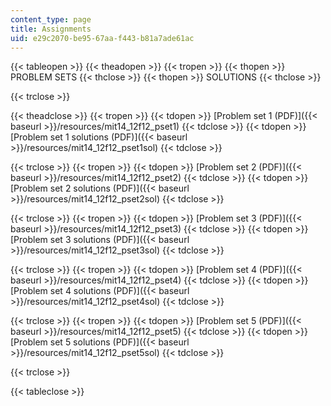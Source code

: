 ```yaml
---
content_type: page
title: Assignments
uid: e29c2070-be95-67aa-f443-b81a7ade61ac
---
```


{{< tableopen >}}
{{< theadopen >}}
{{< tropen >}}
{{< thopen >}}
PROBLEM SETS
{{< thclose >}}
{{< thopen >}}
SOLUTIONS
{{< thclose >}}

{{< trclose >}}

{{< theadclose >}}
{{< tropen >}}
{{< tdopen >}}
[Problem set 1 (PDF)]({{< baseurl >}}/resources/mit14_12f12_pset1)
{{< tdclose >}}
{{< tdopen >}}
[Problem set 1 solutions (PDF)]({{< baseurl >}}/resources/mit14_12f12_pset1sol)
{{< tdclose >}}

{{< trclose >}}
{{< tropen >}}
{{< tdopen >}}
[Problem set 2 (PDF)]({{< baseurl >}}/resources/mit14_12f12_pset2)
{{< tdclose >}}
{{< tdopen >}}
[Problem set 2 solutions (PDF)]({{< baseurl >}}/resources/mit14_12f12_pset2sol)
{{< tdclose >}}

{{< trclose >}}
{{< tropen >}}
{{< tdopen >}}
[Problem set 3 (PDF)]({{< baseurl >}}/resources/mit14_12f12_pset3)
{{< tdclose >}}
{{< tdopen >}}
[Problem set 3 solutions (PDF)]({{< baseurl >}}/resources/mit14_12f12_pset3sol)
{{< tdclose >}}

{{< trclose >}}
{{< tropen >}}
{{< tdopen >}}
[Problem set 4 (PDF)]({{< baseurl >}}/resources/mit14_12f12_pset4)
{{< tdclose >}}
{{< tdopen >}}
[Problem set 4 solutions (PDF)]({{< baseurl >}}/resources/mit14_12f12_pset4sol)
{{< tdclose >}}

{{< trclose >}}
{{< tropen >}}
{{< tdopen >}}
[Problem set 5 (PDF)]({{< baseurl >}}/resources/mit14_12f12_pset5)
{{< tdclose >}}
{{< tdopen >}}
[Problem set 5 solutions (PDF)]({{< baseurl >}}/resources/mit14_12f12_pset5sol)
{{< tdclose >}}

{{< trclose >}}

{{< tableclose >}}